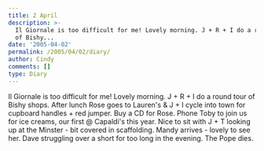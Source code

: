 ```yaml
---
title: 2 April
description: >-
  Il Giornale is too difficult for me! Lovely morning. J + R + I do a round tour
  of Bishy...
date: '2005-04-02'
permalink: /2005/04/02/diary/
author: Cindy
comments: []
type: Diary
---
```


Il Giornale is too difficult for me! Lovely morning. J + R + I do a round tour of Bishy shops. After lunch Rose goes to Lauren's & J + I cycle into town for cupboard handles + red jumper. Buy a CD for Rose. Phone Toby to join us for ice creams, our first @ Capaldi's this year. Nice to sit with J + T looking up at the Minster - bit covered in scaffolding. Mandy arrives - lovely to see her. Dave struggling over a short for too long in the evening. The Pope dies.
